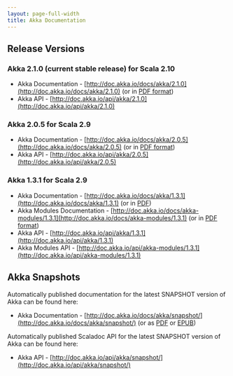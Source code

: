 ```yaml
---
layout: page-full-width
title: Akka Documentation
---
```


## Release Versions

### Akka 2.1.0 (current stable release) for Scala 2.10

* Akka Documentation - [http://doc.akka.io/docs/akka/2.1.0](http://doc.akka.io/docs/akka/2.1.0) (or in [PDF format](http://doc.akka.io/docs/akka/2.1.0/Akka.pdf))
* Akka API - [http://doc.akka.io/api/akka/2.1.0](http://doc.akka.io/api/akka/2.1.0)

### Akka 2.0.5 for Scala 2.9

* Akka Documentation - [http://doc.akka.io/docs/akka/2.0.5](http://doc.akka.io/docs/akka/2.0.5) (or in [PDF format](http://doc.akka.io/docs/akka/2.0.5/Akka.pdf))
* Akka API - [http://doc.akka.io/api/akka/2.0.5](http://doc.akka.io/api/akka/2.0.5)


### Akka 1.3.1 for Scala 2.9

* Akka Documentation - [http://doc.akka.io/docs/akka/1.3.1](http://doc.akka.io/docs/akka/1.3.1) (or in [PDF](http://doc.akka.io/docs/akka/1.3.1/Akka.pdf))
* Akka Modules Documentation - [http://doc.akka.io/docs/akka-modules/1.3.1](http://doc.akka.io/docs/akka-modules/1.3.1) (or in [PDF format](http://doc.akka.io/docs/akka-modules/1.3.1/AkkaModules.pdf))
* Akka API - [http://doc.akka.io/api/akka/1.3.1](http://doc.akka.io/api/akka/1.3.1)
* Akka Modules API - [http://doc.akka.io/api/akka-modules/1.3.1](http://doc.akka.io/api/akka-modules/1.3.1)


## Akka Snapshots

Automatically published documentation for the latest SNAPSHOT version of Akka can be found here:

* Akka Documentation - [http://doc.akka.io/docs/akka/snapshot/](http://doc.akka.io/docs/akka/snapshot/) (or as [PDF](http://doc.akka.io/docs/akka/snapshot/Akka.pdf) or [EPUB](http://doc.akka.io/docs/akka/snapshot/Akka.epub))

Automatically published Scaladoc API for the latest SNAPSHOT version of Akka can be found here:

* Akka API - [http://doc.akka.io/api/akka/snapshot/](http://doc.akka.io/api/akka/snapshot/)
